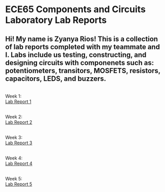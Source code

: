 # ECE65 Components and Circuits Laboratory Lab Reports 
## Hi! My name is Zyanya Rios! This is a collection of lab reports completed with my teammate and I. Labs include us testing, constructing, and designing circuits with componenets such as: potentiometers, transitors, MOSFETS, resistors, capacitors, LEDS, and buzzers.


<br>Week 1:<br>
[Lab Report 1](https://github.com/ZyanyaRios/ece65-lab-reports/blob/main/ECE%2065%20Lab%20Report%201%20(3).pdf)

<br>Week 2:<br>
[Lab Report 2](https://github.com/ZyanyaRios/ece65-lab-reports/blob/main/ECE%2065%20Lab%20Report%201%20(3).pdf)

<br>Week 3:<br>
[Lab Report 3](https://github.com/ZyanyaRios/ece65-lab-reports/blob/main/ECE%2065%20Lab%20Report%203.pdf)

<br>Week 4:<br>
[Lab Report 4](https://github.com/ZyanyaRios/ece65-lab-reports/blob/main/ECE%2065%20Lab%20Report%204%20(2).pdf)

<br>Week 5:<br>
[Lab Report 5](https://github.com/ZyanyaRios/ece65-lab-reports/blob/main/ECE%2065%20Lab%20Report%205%20(3).pdf)
